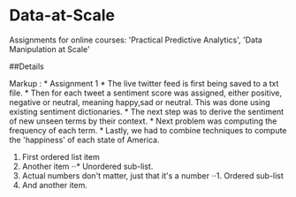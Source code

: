# Data-at-Scale
Assignments for online courses: 'Practical Predictive Analytics', 'Data Manipulation at Scale'

##Details

Markup : * Assignment 1
          * The live twitter feed is first being saved to a txt file. 
          * Then for each tweet a sentiment score was assigned, either positive, negative or neutral, meaning happy,sad or                          neutral. This was done using existing sentiment dictionaries.
          * The next step was to derive the sentiment of new unseen terms by their context. 
          * Next problem was computing the frequency of each term. 
          * Lastly, we had to combine techniques to compute the 'happiness' of each state of America.


1. First ordered list item
2. Another item
⋅⋅* Unordered sub-list. 
1. Actual numbers don't matter, just that it's a number
⋅⋅1. Ordered sub-list
4. And another item.
